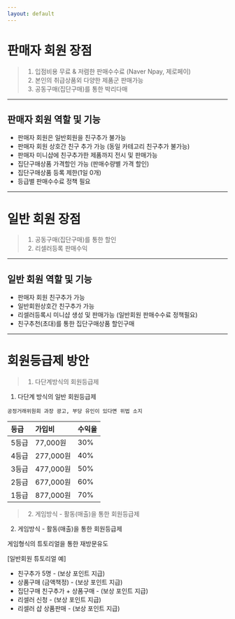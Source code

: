 ```yaml
---
layout: default
---
```




# 판매자 회원 장점

> 1. 입점비용 무료 & 저렴한 판매수수료 (Naver Npay, 제로페이)
> 2. 본인의 취급상품외 다양한 제품군 판매가능 
> 3. 공동구매(집단구매)를 통한 박리다매 

* * *

## 판매자 회원 역할 및 기능

- 판매자 회원은 일반회원을 친구추가 불가능
- 판매자 회원 상호간 친구 추가 가능 (동일 카테고리 친구추가 불가능) 
- 판매자 미니샵에 친구추가한 제품까지 전시 및 판매가능 
- 집단구매상품 가격할인 가능 (판매수량별 가격 할인)
- 집단구매상품 등록 제한(1일 0개) 
- 등급별 판매수수료 정책 필요 

* * *

# 일반 회원 장점

> 1. 공동구매(집단구매)를 통한 할인
> 2. 리셀러등록 판매수익 

* * *

## 일반 회원 역할 및 기능

- 판매자 회원 친구추가 가능 
- 일반회원상호간 친구추가 가능 
- 리셀러등록시 미니샵 생성 및 판매가능 (일반회원 판매수수료 정책필요) 
- 친구추천(초대)를 통한 집단구매상품 할인구매

* * *


# 회원등급제 방안

> 1. 다단계방식의 회원등급제 

1. 다단계 방식의 일반 회원등급제 

`공정거래위원회 과장 광고, 부당 유인이 있다면 위법 소지`
 
|     등급     | 가입비             | 수익율 |
|:-------------|:------------------|:------|
| 5등급        | 77,000원           | 30%  |
| 4등급        | 277,000원          | 40%  |
| 3등급        | 477,000원          | 50%  |
| 2등급        | 677,000원          | 60%  |
| 1등급        | 877,000원          | 70%  |


> 2. 게임방식 - 활동(매출)을 통한 회원등급제 

2. 게임방식 - 활동(매출)을 통한 회원등급제 

게임형식의 튜토리얼을 통한 재방문유도  

[일반회원 튜토리얼 예]

* 친구추가 5명 - (보상 포인트 지급)  
* 상품구매 (금액책정) - (보상 포인트 지급)
* 집단구매 친구추가 + 상품구매 - (보상 포인트 지급) 
* 리셀러 신청 -  (보상 포인트 지급)  
* 리셀러 샵 상품판매 - (보상 포인트 지급) 
